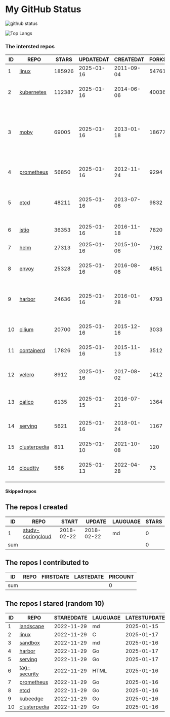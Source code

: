 # My GitHub Status

<img src="https://github-readme-stats-1.yihong0618.vercel.app/api?username=daoqingniu&show_icons=true&&&hide_title=true&count_private=true" alt="github status" />

![Top Langs](https://github-readme-stats-1.yihong0618.vercel.app/api/top-langs/?username=daoqingniu&layout=compact)

<!--START_SECTION:github_repos-->
### The intersted repos
| ID |                              REPO                               | STARS  | UPDATEDAT  | CREATEDAT  | FORKSCOUNT |                                                DESCRIPTIONS                                                |
|----|-----------------------------------------------------------------|--------|------------|------------|------------|------------------------------------------------------------------------------------------------------------|
|  1 | [linux](https://github.com/torvalds/linux)                      | 185926 | 2025-01-16 | 2011-09-04 |      54761 | Linux kernel source tree                                                                                   |
|  2 | [kubernetes](https://github.com/kubernetes/kubernetes)          | 112387 | 2025-01-16 | 2014-06-06 |      40036 | Production-Grade Container Scheduling and Management                                                       |
|  3 | [moby](https://github.com/moby/moby)                            |  69005 | 2025-01-16 | 2013-01-18 |      18677 | The Moby Project - a collaborative project for the container ecosystem to assemble container-based systems |
|  4 | [prometheus](https://github.com/prometheus/prometheus)          |  56850 | 2025-01-16 | 2012-11-24 |       9294 | The Prometheus monitoring system and time series database.                                                 |
|  5 | [etcd](https://github.com/etcd-io/etcd)                         |  48211 | 2025-01-16 | 2013-07-06 |       9832 | Distributed reliable key-value store for the most critical data of a distributed system                    |
|  6 | [istio](https://github.com/istio/istio)                         |  36353 | 2025-01-16 | 2016-11-18 |       7820 | Connect, secure, control, and observe services.                                                            |
|  7 | [helm](https://github.com/helm/helm)                            |  27313 | 2025-01-16 | 2015-10-06 |       7162 | The Kubernetes Package Manager                                                                             |
|  8 | [envoy](https://github.com/envoyproxy/envoy)                    |  25328 | 2025-01-16 | 2016-08-08 |       4851 | Cloud-native high-performance edge/middle/service proxy                                                    |
|  9 | [harbor](https://github.com/goharbor/harbor)                    |  24636 | 2025-01-16 | 2016-01-28 |       4793 | An open source trusted cloud native registry project that stores, signs, and scans content.                |
| 10 | [cilium](https://github.com/cilium/cilium)                      |  20700 | 2025-01-16 | 2015-12-16 |       3033 | eBPF-based Networking, Security, and Observability                                                         |
| 11 | [containerd](https://github.com/containerd/containerd)          |  17826 | 2025-01-16 | 2015-11-13 |       3512 | An open and reliable container runtime                                                                     |
| 12 | [velero](https://github.com/vmware-tanzu/velero)                |   8912 | 2025-01-16 | 2017-08-02 |       1412 | Backup and migrate Kubernetes applications and their persistent volumes                                    |
| 13 | [calico](https://github.com/projectcalico/calico)               |   6135 | 2025-01-15 | 2016-07-21 |       1364 | Cloud native networking and network security                                                               |
| 14 | [serving](https://github.com/knative/serving)                   |   5621 | 2025-01-16 | 2018-01-24 |       1167 | Kubernetes-based, scale-to-zero, request-driven compute                                                    |
| 15 | [clusterpedia](https://github.com/clusterpedia-io/clusterpedia) |    811 | 2025-01-10 | 2021-10-08 |        120 | The Encyclopedia of Kubernetes clusters                                                                    |
| 16 | [cloudtty](https://github.com/cloudtty/cloudtty)                |    566 | 2025-01-13 | 2022-04-28 |         73 | A Friendly Kubernetes CloudShell (Web Terminal) !                                                          |



#### Skipped repos
<!--END_SECTION:github_repos-->

<!--START_SECTION:my_github-->
## The repos I created
| ID  |                                 REPO                                 |   START    |   UPDATE   | LAUGUAGE | STARS |
|-----|----------------------------------------------------------------------|------------|------------|----------|-------|
|   1 | [study-springcloud](https://github.com/daoqingniu/study-springcloud) | 2018-02-22 | 2018-02-22 | md       |     0 |
| sum |                                                                      |            |            |          |     0 |

## The repos I contributed to
| ID  | REPO | FIRSTDATE | LASTEDATE | PRCOUNT |
|-----|------|-----------|-----------|---------|
| sum |      |           |           |       0 |

## The repos I stared (random 10)
| ID |                              REPO                               | STAREDDATE | LAUGUAGE | LATESTUPDATE |
|----|-----------------------------------------------------------------|------------|----------|--------------|
|  1 | [landscape](https://github.com/cncf/landscape)                  | 2022-11-29 | md       | 2025-01-15   |
|  2 | [linux](https://github.com/torvalds/linux)                      | 2022-11-29 | C        | 2025-01-17   |
|  3 | [sandbox](https://github.com/cncf/sandbox)                      | 2022-11-29 | md       | 2025-01-16   |
|  4 | [harbor](https://github.com/goharbor/harbor)                    | 2022-11-29 | Go       | 2025-01-17   |
|  5 | [serving](https://github.com/knative/serving)                   | 2022-11-29 | Go       | 2025-01-17   |
|  6 | [tag-security](https://github.com/cncf/tag-security)            | 2022-11-29 | HTML     | 2025-01-16   |
|  7 | [prometheus](https://github.com/prometheus/prometheus)          | 2022-11-29 | Go       | 2025-01-16   |
|  8 | [etcd](https://github.com/etcd-io/etcd)                         | 2022-11-29 | Go       | 2025-01-16   |
|  9 | [kubeedge](https://github.com/kubeedge/kubeedge)                | 2022-11-29 | Go       | 2025-01-16   |
| 10 | [clusterpedia](https://github.com/clusterpedia-io/clusterpedia) | 2022-11-29 | Go       | 2025-01-16   |

<!--END_SECTION:my_github-->
